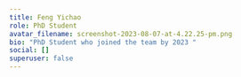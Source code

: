 ```yaml
---
title: Feng Yichao
role: PhD Student
avatar_filename: screenshot-2023-08-07-at-4.22.25-pm.png
bio: "PhD Student who joined the team by 2023 "
social: []
superuser: false
---
```

